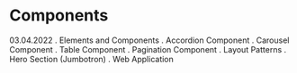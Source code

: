 # Components
03.04.2022
. Elements and Components
. Accordion Component
. Carousel Component
. Table Component
. Pagination Component
. Layout Patterns
. Hero Section (Jumbotron)
. Web Application

